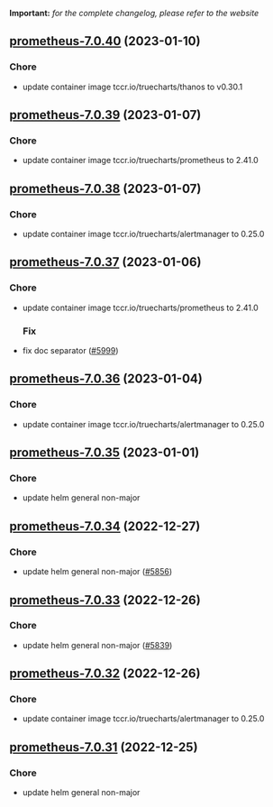**Important:**
*for the complete changelog, please refer to the website*




## [prometheus-7.0.40](https://github.com/truecharts/charts/compare/prometheus-7.0.39...prometheus-7.0.40) (2023-01-10)

### Chore

- update container image tccr.io/truecharts/thanos to v0.30.1
  
  


## [prometheus-7.0.39](https://github.com/truecharts/charts/compare/prometheus-7.0.38...prometheus-7.0.39) (2023-01-07)

### Chore

- update container image tccr.io/truecharts/prometheus to 2.41.0
  
  


## [prometheus-7.0.38](https://github.com/truecharts/charts/compare/prometheus-7.0.37...prometheus-7.0.38) (2023-01-07)

### Chore

- update container image tccr.io/truecharts/alertmanager to 0.25.0
  
  


## [prometheus-7.0.37](https://github.com/truecharts/charts/compare/prometheus-7.0.36...prometheus-7.0.37) (2023-01-06)

### Chore

- update container image tccr.io/truecharts/prometheus to 2.41.0
  
  ### Fix

- fix doc separator ([#5999](https://github.com/truecharts/charts/issues/5999))
  
  


## [prometheus-7.0.36](https://github.com/truecharts/charts/compare/prometheus-7.0.35...prometheus-7.0.36) (2023-01-04)

### Chore

- update container image tccr.io/truecharts/alertmanager to 0.25.0
  
  


## [prometheus-7.0.35](https://github.com/truecharts/charts/compare/uptimerobot-prometheus-6.0.7...prometheus-7.0.35) (2023-01-01)

### Chore

- update helm general non-major
  
  


## [prometheus-7.0.34](https://github.com/truecharts/charts/compare/prometheus-7.0.33...prometheus-7.0.34) (2022-12-27)

### Chore

- update helm general non-major ([#5856](https://github.com/truecharts/charts/issues/5856))
  
  


## [prometheus-7.0.33](https://github.com/truecharts/charts/compare/prometheus-7.0.32...prometheus-7.0.33) (2022-12-26)

### Chore

- update helm general non-major ([#5839](https://github.com/truecharts/charts/issues/5839))
  
  


## [prometheus-7.0.32](https://github.com/truecharts/charts/compare/uptimerobot-prometheus-6.0.5...prometheus-7.0.32) (2022-12-26)

### Chore

- update container image tccr.io/truecharts/alertmanager to 0.25.0
  
  


## [prometheus-7.0.31](https://github.com/truecharts/charts/compare/prometheus-7.0.30...prometheus-7.0.31) (2022-12-25)

### Chore

- update helm general non-major
  
  

